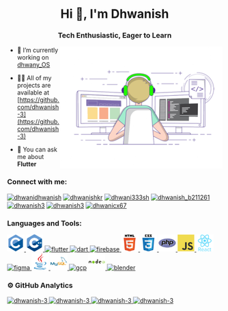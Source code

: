 <h1 align="center">Hi 👋, I'm Dhwanish</h1>
<h3 align="center">Tech Enthusiastic, Eager to Learn</h3>
<img align="right" alt="Coder GIF" width=380 src="dhwanish-coding.gif" />

- 🔭 I’m currently working on [dhwany_OS](https://github.com/dhwanish-3/dhwanY_OS)

- 👨‍💻 All of my projects are available at [https://github.com/dhwanish-3](https://github.com/dhwanish-3)

- 💬 You can ask me about **Flutter**

<h3 align="left">Connect with me:</h3>
<p align="left">
    <a href="https://twitter.com/dhwanidhwanish" target="blank">
    <img align="center" src="https://raw.githubusercontent.com/rahuldkjain/github-profile-readme-generator/master/src/images/icons/Social/twitter.svg" alt="dhwanidhwanish" height="30" width="40" /></a>
    <a href="https://linkedin.com/in/dhwanishkr" target="blank">
    <img align="center" src="https://raw.githubusercontent.com/rahuldkjain/github-profile-readme-generator/master/src/images/icons/Social/linked-in-alt.svg" alt="dhwanishkr" height="30" width="40" /></a>
    <a href="https://www.codechef.com/users/dhwani333sh" target="blank">
    <img align="center" src="https://cdn.jsdelivr.net/npm/simple-icons@3.1.0/icons/codechef.svg" alt="dhwani333sh" height="30" width="40" /></a>
    <a href="https://www.hackerrank.com/dhwanish_b211261" target="blank">
    <img align="center" src="https://raw.githubusercontent.com/rahuldkjain/github-profile-readme-generator/master/src/images/icons/Social/hackerrank.svg" alt="dhwanish_b211261" height="30" width="40" /></a>
    <a href="https://codeforces.com/profile/dhwanish3" target="blank">
    <img align="center" src="https://raw.githubusercontent.com/rahuldkjain/github-profile-readme-generator/master/src/images/icons/Social/codeforces.svg" alt="dhwanish3" height="30" width="40" /></a>
    <a href="https://www.leetcode.com/dhwanish3" target="blank">
    <img align="center" src="https://raw.githubusercontent.com/rahuldkjain/github-profile-readme-generator/master/src/images/icons/Social/leet-code.svg" alt="dhwanish3" height="30" width="40" /></a>
    <a href="https://auth.geeksforgeeks.org/user/dhwanicx67" target="blank">
    <img align="center" src="https://raw.githubusercontent.com/rahuldkjain/github-profile-readme-generator/master/src/images/icons/Social/geeks-for-geeks.svg" alt="dhwanicx67" height="30" width="40" /></a>
</p>

<h3 align="left">Languages and Tools:</h3>
<p align="left">
<a href="https://www.cprogramming.com/" target="_blank" rel="noreferrer"> 
    <img src="https://raw.githubusercontent.com/devicons/devicon/master/icons/c/c-original.svg" alt="c" width="40" height="40"/> </a>
<a href="https://www.w3schools.com/cpp/" target="_blank" rel="noreferrer"> 
    <img src="https://raw.githubusercontent.com/devicons/devicon/master/icons/cplusplus/cplusplus-original.svg" alt="cplusplus" width="40" height="40"/> </a> 
<a href="https://flutter.dev" target="_blank" rel="noreferrer"> 
    <img src="https://www.vectorlogo.zone/logos/flutterio/flutterio-icon.svg" alt="flutter" width="40" height="40"/> </a> 
<a href="https://dart.dev" target="_blank" rel="noreferrer"> 
    <img src="https://www.vectorlogo.zone/logos/dartlang/dartlang-icon.svg" alt="dart" width="40" height="40"/> </a> 
<a href="https://firebase.google.com/" target="_blank" rel="noreferrer"> 
    <img src="https://www.vectorlogo.zone/logos/firebase/firebase-icon.svg" alt="firebase" width="40" height="40"/> </a> 
<a href="https://www.w3.org/html/" target="_blank" rel="noreferrer">
    <img src="https://raw.githubusercontent.com/devicons/devicon/master/icons/html5/html5-original-wordmark.svg" alt="html5" width="40" height="40"/> </a>
<a href="https://www.w3schools.com/css/" target="_blank" rel="noreferrer"> 
    <img src="https://raw.githubusercontent.com/devicons/devicon/master/icons/css3/css3-original-wordmark.svg" alt="css3" width="40" height="40"/> </a>
<a href="https://www.php.net" target="_blank" rel="noreferrer"> 
    <img src="https://raw.githubusercontent.com/devicons/devicon/master/icons/php/php-original.svg" alt="php" width="40" height="40"/> </a> 
<a href="https://developer.mozilla.org/en-US/docs/Web/JavaScript" target="_blank" rel="noreferrer"> 
    <img src="https://raw.githubusercontent.com/devicons/devicon/master/icons/javascript/javascript-original.svg" alt="javascript" width="40" height="40"/> </a> 
<a href="https://reactjs.org/" target="_blank" rel="noreferrer"> 
    <img src="https://raw.githubusercontent.com/devicons/devicon/master/icons/react/react-original-wordmark.svg" alt="react" width="40" height="40"/> </a> 
<a href="https://www.figma.com/" target="_blank" rel="noreferrer"> 
    <img src="https://www.vectorlogo.zone/logos/figma/figma-icon.svg" alt="figma" width="40" height="40"/> </a> 
<a href="https://www.java.com" target="_blank" rel="noreferrer"> 
    <img src="https://raw.githubusercontent.com/devicons/devicon/master/icons/java/java-original.svg" alt="java" width="40" height="40"/> </a> 
<a href="https://www.mysql.com/" target="_blank" rel="noreferrer"> 
    <img src="https://raw.githubusercontent.com/devicons/devicon/master/icons/mysql/mysql-original-wordmark.svg" alt="mysql" width="40" height="40"/> </a> 
<a href="https://cloud.google.com" target="_blank" rel="noreferrer"> 
    <img src="https://www.vectorlogo.zone/logos/google_cloud/google_cloud-icon.svg" alt="gcp" width="40"height="40"></a> 
<a href="https://nodejs.org" target="_blank" rel="noreferrer"> 
    <img src="https://raw.githubusercontent.com/devicons/devicon/master/icons/nodejs/nodejs-original-wordmark.svg" alt="nodejs" width="40" height="40"/> </a>
<a href="https://www.blender.org/" target="_blank" rel="noreferrer"> 
    <img src="https://download.blender.org/branding/community/blender_community_badge_white.svg" alt="blender" width="40" height="40"/> </a> 
</p>

<h3>⚙️ GitHub Analytics</h3>
<a href="https://github.com/dhwanish-3">
    <img class="streak" src="https://github-readme-streak-stats.herokuapp.com/?user=dhwanish-3&theme=algolia&hide_border=true" alt="dhwanish-3"/>
    <img class="Lang" src="https://my-readme-stats-chi.vercel.app/api/top-langs?username=dhwanish-3&show_icons=true&locale=en&layout=compact&theme=algolia&size_weight=0.5&count_weight=0.5&langs_count=8&hide_border=true&hide=Makefile" alt="dhwanish-3" />
    <img class="rank" src="https://my-readme-stats-chi.vercel.app/api?username=dhwanish-3&show_icons=true&locale=en&theme=algolia&include_all_commits&rank_icon=percentile&line_height=29&hide_border=true" alt="dhwanish-3" />
    <img class="trophy" src="https://github-profile-trophy.vercel.app/?username=dhwanish-3&theme=algolia&row=2&column=3&title=MultipleLang,Stars,Commits,Issues,PullRequest,Repositories,Reviews&no-frame=true"alt="dhwanish-3" />